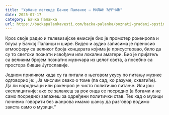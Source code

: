 ```yaml
---
title: "Урбане легенде Бачке Паланке – МИЛАН ЋУРЧИЋ"
date: 2025-07-17
category: Бачка Паланка
url: https://backapalankavesti.com/backa-palanka/poznati-gradani-opstine-backa-palanka-milan-curcic1/
---
```


Кроз своје радио и телевизијске емисије био је промотер рокенрола и блуза у Бачкој Паланци и шире. Видео и аудио записима је преносио атмосферу са великог броја концерата којима је присуствовао, било да су то светски познати извођачи или локални аматери. Био је пријатељ са великим бројем познатих музичара из целог света, а посебно са простора бивше Југославије.

Једном приликом када су га питали о његовом укусу по питању музике одговорио је: „Ја мислим овако о томе (па сад, ко разуме, схватиће). Да ли народњаци или рокенрол је чисто политичко питање. Или још експлицитније: ако се залажеш за рок онда се посредно (а богами и не само посредно) залажеш за одређени политички став. Тек кад о музици почнемо говорити без жанрова имамо шансу да разговор водимо заиста само о музици.“
